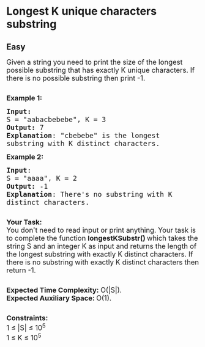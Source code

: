 # Longest K unique characters substring
## Easy 
<div class="problem-statement">
                <p></p><p><span style="font-size:18px">Given a string you need to print the size of the longest possible substring that has exactly K&nbsp;unique characters. If there is no possible substring then print -1.</span></p>

<p><br>
<span style="font-size:18px"><strong>Example 1:</strong></span></p>

<pre><span style="font-size:18px"><strong>Input:</strong>
S = "aabacbebebe</span><span style="font-size:18px">", K = 3
<strong>Output:</strong> 7
<strong>Explanation</strong>: "cbebebe" is the longest 
substring with K distinct characters.
</span></pre>

<p><span style="font-size:18px"><strong>Example 2:</strong></span></p>

<pre><span style="font-size:18px"><strong>Input</strong>: 
S = "aaaa", K = 2
<strong>Output:</strong> -1
<strong>Explanation</strong>: There's no substring with K
distinct characters.
</span></pre>

<p><br>
<span style="font-size:18px"><strong>Your Task:</strong><br>
You don't need to read input or print anything. Your task is to complete the function&nbsp;<strong>longestKSubstr()&nbsp;</strong>which takes the string S and an integer K as input and returns the length of the longest substring with exactly K&nbsp;distinct characters. If there is no substring with exactly K distinct characters then return -1.</span></p>

<p><br>
<span style="font-size:18px"><strong>Expected Time Complexity:&nbsp;</strong>O(|S|).<br>
<strong>Expected Auxiliary Space:&nbsp;</strong>O(1).</span></p>

<p><br>
<span style="font-size:18px"><strong>Constraints:</strong><br>
1 ≤ |S| ≤ 10<sup>5</sup><br>
1 ≤ K ≤ 10<sup>5</sup></span></p>
 <p></p>
            </div>
